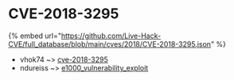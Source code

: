 # CVE-2018-3295
{% embed url="https://github.com/Live-Hack-CVE/full_database/blob/main/cves/2018/CVE-2018-3295.json" %}

* vhok74 ~> [cve-2018-3295](https://www.alice-snow.ru/2018/database/cve-2018-3295/cve-2018-3295-vhok74)
* ndureiss ~> [e1000_vulnerability_exploit](https://www.alice-snow.ru/2018/database/cve-2018-3295/e1000_vulnerability_exploit-ndureiss)